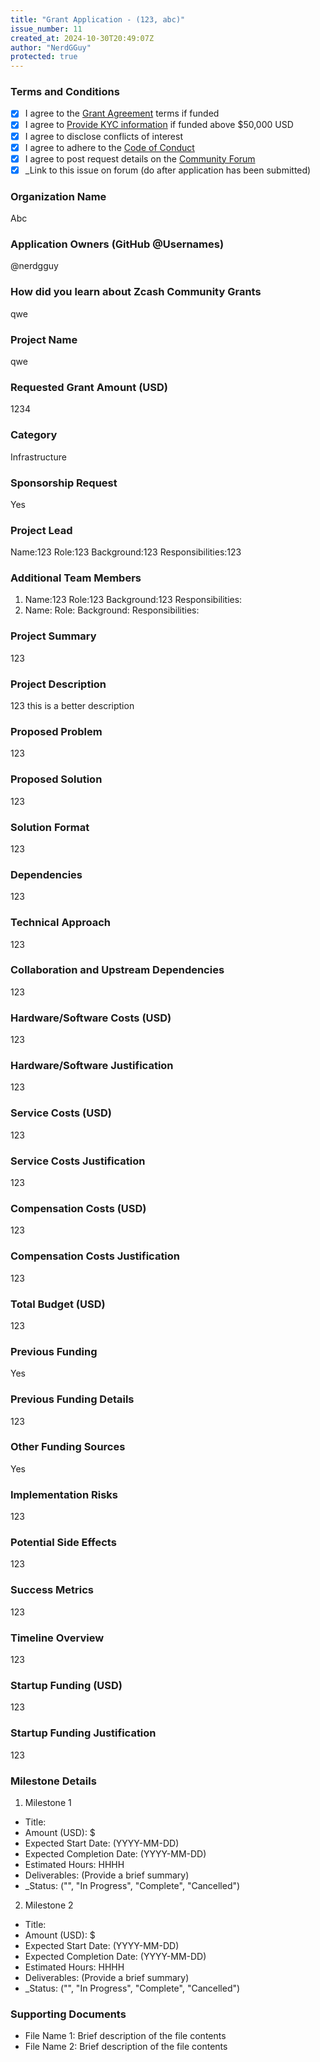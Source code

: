 ```yaml
---
title: "Grant Application - (123, abc)"
issue_number: 11
created_at: 2024-10-30T20:49:07Z
author: "NerdGGuy"
protected: true
---
```


### Terms and Conditions

- [X] I agree to the [Grant Agreement]() terms if funded
- [X] I agree to [Provide KYC information]() if funded above $50,000 USD
- [X] I agree to disclose conflicts of interest
- [X] I agree to adhere to the [Code of Conduct]()
- [X] I agree to post request details on the [Community Forum]()
- [X] _Link to this issue on forum (do after application has been submitted)

### Organization Name

Abc

### Application Owners (GitHub @Usernames)

@nerdgguy

### How did you learn about Zcash Community Grants

qwe

### Project Name

qwe

### Requested Grant Amount (USD)

1234

### Category

Infrastructure

### Sponsorship Request

Yes

### Project Lead

Name:123
Role:123
Background:123
Responsibilities:123


### Additional Team Members

1. Name:123
   Role:123
   Background:123
   Responsibilities:
2. Name:
   Role:
   Background:
   Responsibilities:


### Project Summary

123

### Project Description

123 this is a better description

### Proposed Problem

123

### Proposed Solution

123

### Solution Format

123

### Dependencies

123

### Technical Approach

123

### Collaboration and Upstream Dependencies

123

### Hardware/Software Costs (USD)

123

### Hardware/Software Justification

123

### Service Costs (USD)

123

### Service Costs Justification

123

### Compensation Costs (USD)

123

### Compensation Costs Justification

123

### Total Budget (USD)

123

### Previous Funding

Yes

### Previous Funding Details

123

### Other Funding Sources

Yes

### Implementation Risks

123

### Potential Side Effects

123

### Success Metrics

123

### Timeline Overview

123

### Startup Funding (USD)

123

### Startup Funding Justification

123

### Milestone Details

1. Milestone 1
- Title:
- Amount (USD): $
- Expected Start Date: (YYYY-MM-DD)
- Expected Completion Date: (YYYY-MM-DD)
- Estimated Hours: HHHH
- Deliverables: (Provide a brief summary)
- _Status: ("", "In Progress", "Complete", "Cancelled")

2. Milestone 2
- Title:
- Amount (USD): $
- Expected Start Date: (YYYY-MM-DD)
- Expected Completion Date: (YYYY-MM-DD)
- Estimated Hours: HHHH
- Deliverables: (Provide a brief summary)
- _Status: ("", "In Progress", "Complete", "Cancelled")


### Supporting Documents

- File Name 1: Brief description of the file contents
- File Name 2: Brief description of the file contents

